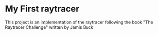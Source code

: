 # My First raytracer
This project is an implementation of the raytracer following the book "The Raytracer Challenge" written by Jamis Buck

